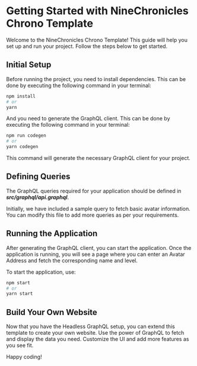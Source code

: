 # Getting Started with NineChronicles Chrono Template

Welcome to the NineChronicles Chrono Template! This guide will help you set up and run your project. Follow the steps below to get started.

## Initial Setup

Before running the project, you need to install dependencies. This can be done by executing the following command in your terminal:

```sh
npm install
# or
yarn
```

And you need to generate the GraphQL client. This can be done by executing the following command in your terminal:

```sh
npm run codegen
# or
yarn codegen
```

This command will generate the necessary GraphQL client for your project.

## Defining Queries

The GraphQL queries required for your application should be defined in ***src/graphql/api.graphql***.

Initially, we have included a sample query to fetch basic avatar information. You can modify this file to add more queries as per your requirements.

## Running the Application

After generating the GraphQL client, you can start the application. Once the application is running, you will see a page where you can enter an Avatar Address and fetch the corresponding name and level.

To start the application, use:

```sh
npm start
# or
yarn start
```

## Build Your Own Website

Now that you have the Headless GraphQL setup, you can extend this template to create your own website. Use the power of GraphQL to fetch and display the data you need. Customize the UI and add more features as you see fit.

Happy coding!
